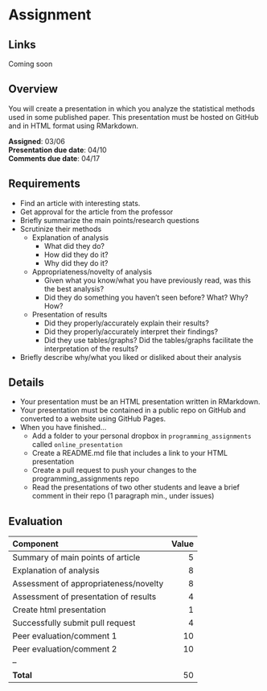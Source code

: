 Assignment
================

## Links

Coming soon

## Overview

You will create a presentation in which you analyze the statistical
methods used in some published paper. This presentation must be hosted
on GitHub and in HTML format using RMarkdown.

**Assigned**: 03/06  
**Presentation due date**: 04/10  
**Comments due date**: 04/17

## Requirements

- Find an article with interesting stats.
- Get approval for the article from the professor
- Briefly summarize the main points/research questions
- Scrutinize their methods
  - Explanation of analysis
    - What did they do?
    - How did they do it?
    - Why did they do it?
  - Appropriateness/novelty of analysis
    - Given what you know/what you have previously read, was this the
      best analysis?
    - Did they do something you haven’t seen before? What? Why? How?
  - Presentation of results
    - Did they properly/accurately explain their results?
    - Did they properly/accurately interpret their findings?
    - Did they use tables/graphs? Did the tables/graphs facilitate the
      interpretation of the results?
- Briefly describe why/what you liked or disliked about their analysis

## Details

- Your presentation must be an HTML presentation written in RMarkdown.
- Your presentation must be contained in a public repo on GitHub and
  converted to a website using GitHub Pages.
- When you have finished…
  - Add a folder to your personal dropbox in `programming_assignments`
    called `online_presentation`
  - Create a README.md file that includes a link to your HTML
    presentation
  - Create a pull request to push your changes to the
    programming_assignments repo
  - Read the presentations of two other students and leave a brief
    comment in their repo (1 paragraph min., under issues)

## Evaluation

| Component                             | Value |
|:--------------------------------------|------:|
| Summary of main points of article     |     5 |
| Explanation of analysis               |     8 |
| Assessment of appropriateness/novelty |     8 |
| Assessment of presentation of results |     4 |
| Create html presentation              |     1 |
| Successfully submit pull request      |     4 |
| Peer evaluation/comment 1             |    10 |
| Peer evaluation/comment 2             |    10 |
| –                                     |       |
| **Total**                             |    50 |

</br></br></br>
